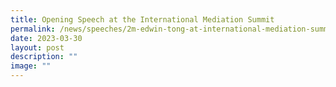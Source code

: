 ```yaml
---
title: Opening Speech at the International Mediation Summit
permalink: /news/speeches/2m-edwin-tong-at-international-mediation-summit-2023/
date: 2023-03-30
layout: post
description: ""
image: ""
---
```

